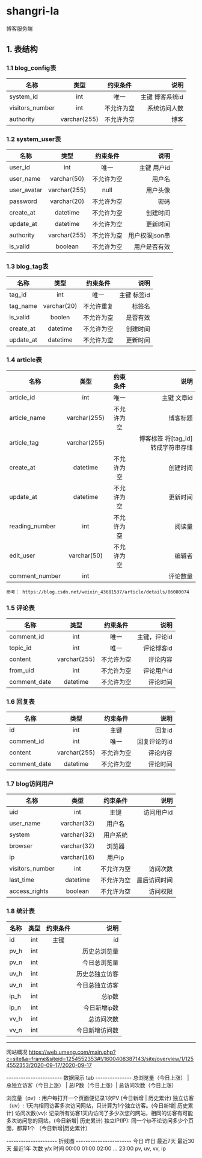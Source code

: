 # shangri-la
博客服务端

## 1. 表结构
### 1.1 blog_config表
名称 | 类型 | 约束条件 | 说明
-|:-:|:-:|-:
system_id | int | 唯一 | 主键 博客系统id
visitors_number | int | 不允许为空 | 系统访问人数
authority | varchar(255) | 不允许为空 | 博客

### 1.2 system_user表
名称 | 类型 | 约束条件 | 说明
-|:-:|:-:|-:
user_id | int | 唯一  | 主键 用户id
user_name | varchar(50) | 不允许为空 | 用户名
user_avatar | varchar(255) | null | 用户头像
password | varchar(20) | 不允许为空 | 密码
create_at | datetime | 不允许为空 | 创建时间
update_at | datetime | 不允许为空 | 更新时间
authority | varchar(255) | 不允许为空 | 用户权限json串
is_valid | boolean | 不允许为空  | 用户是否有效


### 1.3 blog_tag表
名称 | 类型 | 约束条件 | 说明
-|:-:|:-:|-:
tag_id | int | 唯一 | 主键 标签id
tag_name | varchar(20) | 不允许重复 | 标签名
is_valid | boolen |  不允许为空 | 是否有效
create_at | datetime | 不允许为空 | 创建时间
update_at | datetime | 不允许为空 | 更新时间


### 1.4 article表
名称 | 类型 | 约束条件 | 说明
-|:-:|:-:|-:
article_id | int | 唯一 | 主键 文章id
article_name | varchar(255) | 不允许为空 | 博客标题
article_tag | varchar(255) | | 博客标签 将[tag_id]转成字符串存储
create_at | datetime | 不允许为空 | 创建时间
update_at | datetime | 不允许为空 | 更新时间
reading_number | int | 不允许为空 | 阅读量
edit_user | varchar(50) | 不允许为空 | 编辑者
comment_number | int |    | 评论数量


```
参考： https://blog.csdn.net/weixin_43681537/article/details/86080074
```

### 1.5 评论表
名称 | 类型 | 约束条件 | 说明
-|:-:|:-:|-:
comment_id | int | 唯一 | 主键，评论id
topic_id | int | 唯一 | 评论博客id
content | varchar(255) | 不允许为空 | 评论内容
from_uid | int | 不允许为空 | 评论用户id
comment_date | datetime | 不允许为空 | 评论时间

### 1.6 回复表
名称 | 类型 | 约束条件 | 说明
-|:-:|:-:|-:
id | int | 主键 | 回复id
comment_id | int | 唯一 | 回复评论的id
content | varchar(255) | 不允许为空 | 评论内容
comment_date | datetime | 不允许为空 | 评论时间


### 1.7 blog访问用户
名称 | 类型 | 约束条件 | 说明
-|:-:|:-:|-:
uid | int | 主键 | 访问用户id
user_name | varchar(32) | 用户名
system | varchar(32) | 用户系统
browser | varchar(32) | 浏览器
ip| varchar(16) | 用户ip
visitors_number | int | 不允许为空 | 访问次数
last_time | datetime | 不允许为空 | 最后访问时间
access_rights | boolean | 不允许为空 | 访问权限




### 1.8 统计表
名称 | 类型 | 约束条件 | 说明
-|:-:|:-:|-:
id | int | 主键 | id
pv_h | int | | 历史总浏览量
pv_n | int | | 今日总浏览量
uv_h | int | | 历史总独立访客
uv_n | int | | 今日总独立访客
ip_h | int | | 总ip数
ip_n | int | | 今日新增ip数
vv_h | int | | 总访问次数
vv_n | int | | 今日新增访问数











--------------------
网站概况
https://web.umeng.com/main.php?c=site&a=frame&siteid=1254552353#!/1600408387143/site/overview/1/1254552353/2020-09-17/2020-09-17


----------------------- 数据展示 tab ---------------
总浏览量（今日上涨） |  总独立访客（今日上涨） |  总IP数（今日上涨）| 总访问次数（今日上涨）


浏览量（pv）: 用户每打开一个页面便记录1次PV (今日新增 | 历史累计)
独立访客（uv）: 1天内相同访客多次访问网站，只计算为1个独立访客。(今日新增| 历史累计)
访问次数(vv): 记录所有访客1天内访问了多少次您的网站，相同的访客有可能多次访问您的网站。(今日新增| 历史累计)
独立IP(IP): 同一个ip不论访问多少个页面，都算1个 （今日新增|历史累计）




--------------------- 折线图 -----------------------
今日
昨日
最近7天
最近30天
最近1年
          次数
           y/x 时间  00:00   01:00  02:00  ... 23:00
pv, uv, vv, ip
